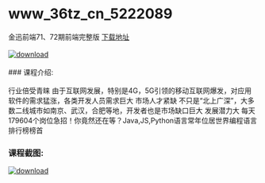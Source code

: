 # www_36tz_cn_5222089
金迅前端71、72期前端完整版
[下载地址](http://www.36tz.cn/article/5222089 "下载地址")
<br/></br>[![download](http://36tz.cn/muke_img/2021_12_1-60-300x112.png "下载地址")](http://www.36tz.cn/article/5222089 "下载地址")
<br/></br>### 课程介绍:<br/></br>行业倍受青睐
由于互联网发展，特别是4G，5G引领的移动互联网爆发，对应用软件的需求猛涨，各类开发人员需求巨大
市场人才紧缺
不只是“北上广深”，大多数二线城市如南京、武汉，合肥等地，开发者也是市场缺口巨大
发展潜力大
每天179604个岗位急招！你竟然还在等？Java,JS,Python语言常年位居世界编程语言排行榜榜首

### 课程截图:
[![download](http://36tz.cn/muke_img/2021_12_2-25.png "下载地址")](http://www.36tz.cn/article/5222089 "下载地址")
